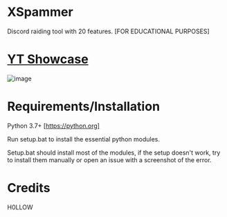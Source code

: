 # XSpammer

Discord raiding tool with 20 features. [FOR EDUCATIONAL PURPOSES]


# [YT Showcase](https://www.youtube.com/watch?v=NMCPKZmYvFA)

![image](https://user-images.githubusercontent.com/68393764/151676901-8ca832af-b6fe-41f8-8670-7eac5bd6e942.png)


# Requirements/Installation

Python 3.7+ [https://python.org]

Run setup.bat to install the essential python modules.

Setup.bat should install most of the modules, if the setup doesn't work, try to install them manually or open an issue with a screenshot of the error.


# Credits

H0LLOW
